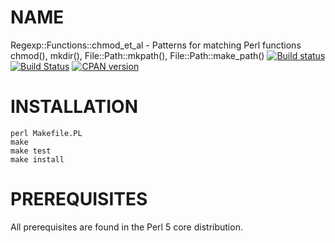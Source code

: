 # NAME

Regexp::Functions::chmod_et_al - Patterns for matching Perl functions chmod(), mkdir(), File::Path::mkpath(), File::Path::make_path()
[![Build status](https://ci.appveyor.com/api/projects/status/github/jkeenan/regexp-functions?svg=true)](https://ci.appveyor.com/project/jkeenan/regexp-functions)
[![Build Status](https://travis-ci.org/jkeenan/regexp-functions.svg?branch=master)](https://travis-ci.org/jkeenan/regexp-functions)
[![CPAN version](https://badge.fury.io/pl/Regexp-Functions-chmod_et_al.svg)](http://badge.fury.io/pl/Regexp-Functions-chmod_et_al)

# INSTALLATION

    perl Makefile.PL
    make
    make test
    make install

# PREREQUISITES

All prerequisites are found in the Perl 5 core distribution.



